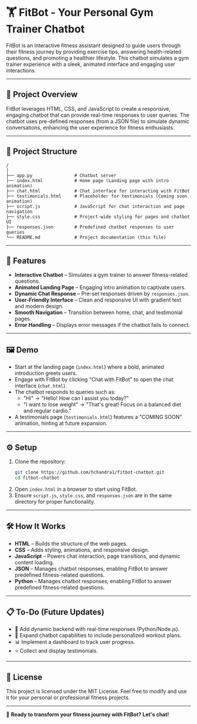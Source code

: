 # 🏋️ FitBot - Your Personal Gym Trainer Chatbot

FitBot is an interactive fitness assistant designed to guide users through their fitness journey by providing exercise tips, answering health-related questions, and promoting a healthier lifestyle. This chatbot simulates a gym trainer experience with a sleek, animated interface and engaging user interactions.

---

## 🚀 Project Overview

FitBot leverages HTML, CSS, and JavaScript to create a responsive, engaging chatbot that can provide real-time responses to user queries. The chatbot uses pre-defined responses (from a JSON file) to simulate dynamic conversations, enhancing the user experience for fitness enthusiasts.

---

## 📂 Project Structure
```
/
│
├── app.py                # Chatbot server
├── index.html            # Home page (Landing page with intro animation)
├── chat.html             # Chat interface for interacting with FitBot
├── testimonials.html     # Placeholder for testimonials (Coming soon animation)
├── script.js             # JavaScript for chat interaction and page navigation
├── style.css             # Project-wide styling for pages and chatbot UI
├── responses.json        # Predefined chatbot responses to user queries
└── README.md             # Project documentation (this file)
```
---

## 🌟 Features
- **Interactive Chatbot** – Simulates a gym trainer to answer fitness-related questions.
- **Animated Landing Page** – Engaging intro animation to captivate users.
- **Dynamic Chat Response** – Pre-set responses driven by `responses.json`.
- **User-Friendly Interface** – Clean and responsive UI with gradient text and modern design.
- **Smooth Navigation** – Transition between home, chat, and testimonial pages.
- **Error Handling** – Displays error messages if the chatbot fails to connect.

---

## 🖼️ Demo
- Start at the landing page (`index.html`) where a bold, animated introduction greets users.
- Engage with FitBot by clicking "Chat with FitBot" to open the chat interface (`chat.html`).
- The chatbot responds to queries such as:
  - "Hi" → "Hello! How can I assist you today?"
  - "I want to lose weight" → "That's great! Focus on a balanced diet and regular cardio."
- A testimonials page (`testimonials.html`) features a "COMING SOON" animation, hinting at future expansion.

---

## ⚙️ Setup
1. Clone the repository:
   ```bash
   git clone https://github.com/hchandra1/fitbot-chatbot.git
   cd fitbot-chatbot
   ```
2. Open `index.html` in a browser to start using FitBot.  
3. Ensure `script.js`, `style.css`, and `responses.json` are in the same directory for proper functionality.

---

## 🛠️ How It Works
- **HTML** – Builds the structure of the web pages.
- **CSS** – Adds styling, animations, and responsive design.
- **JavaScript** – Powers chat interaction, page transitions, and dynamic content loading.
- **JSON** – Manages chatbot responses, enabling FitBot to answer predefined fitness-related questions.
- **Python** – Manages chatbot responses, enabling FitBot to answer predefined fitness-related questions.
---

## 📋 To-Do (Future Updates)
- 🔄 Add dynamic backend with real-time responses (Python/Node.js).
- 💬 Expand chatbot capabilities to include personalized workout plans.
- 📊 Implement a dashboard to track user progress.
- ⭐ Collect and display testimonials.

---

## 📜 License
This project is licensed under the MIT License. Feel free to modify and use it for your personal or professional fitness projects.

---

🎯 **Ready to transform your fitness journey with FitBot? Let's chat!**

